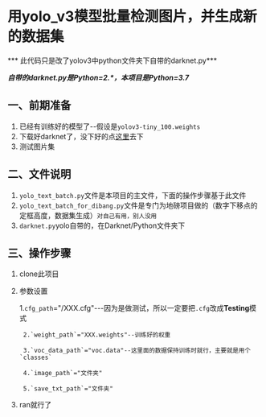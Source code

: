 # 用yolo_v3模型批量检测图片，并生成新的数据集
*** 此代码只是改了yolov3中python文件夹下自带的darknet.py***

***自带的darknet.py是Python=2.\*，本项目是Python=3.7***
## 一、前期准备
1. 已经有训练好的模型了--假设是`yolov3-tiny_100.weights`
2. 下载好darknet了，没下好的点[这里](https://github.com/pjreddie/darknet.git)去下
3. 测试图片集

## 二、文件说明
1. `yolo_text_batch.py`文件是本项目的主文件，下面的操作步骤基于此文件
2. `yolo_text_batch_for_dibang.py`文件是专门为地磅项目做的（数字下移点的定框高度，数据集生成）`对自己有用，别人没用`
3. `darknet.py`yolo自带的，在Darknet/Python文件夹下


## 三、操作步骤
1. clone此项目
2. 参数设置 

	1.`cfg_path`="/XXX.cfg"---因为是做测试，所以一定要把`.cfg`改成**Testing**模式

    	2.`weight_path`="XXX.weights"--训练好的权重

    	3.`voc_data_path`="voc.data"--这里面的数据保持训练时就行，主要就是用个`classes`

    	4.`image_path`="文件夹"

    	5.`save_txt_path`="文件夹"

3. ran就行了 
